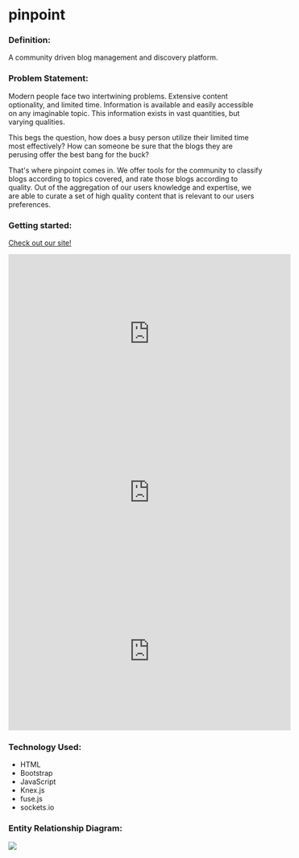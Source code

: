 # pinpoint


### Definition:
A community driven blog management and discovery platform.


### Problem Statement:
Modern people face two intertwining problems. Extensive content optionality, and limited time. Information is available and easily accessible on any imaginable topic. This information exists in vast quantities, but varying qualities.

This begs the question, how does a busy person utilize their limited time most effectively? How can someone be sure that the blogs they are perusing offer the best bang for the buck?

That's where pinpoint comes in. We offer tools for the community to classify blogs according to topics covered, and rate those blogs according to quality. Out of the aggregation of our users knowledge and expertise, we are able to curate a set of high quality content that is relevant to our users preferences.



### Getting started:
[Check out our site!](https://pinpointblogs.herokuapp.com/blogs)



<iframe width="560" height="315" src="https://www.youtube.com/embed/mAcB3AQre6c" frameborder="0" allowfullscreen></iframe>


<iframe width="560" height="315" src="https://www.youtube.com/embed/Zk5u7ppFR9Q" frameborder="0" allowfullscreen></iframe>


<iframe width="560" height="315" src="https://www.youtube.com/embed/JjOyUKJOt_M" frameborder="0" allowfullscreen></iframe>

### Technology Used:
* HTML
* Bootstrap
* JavaScript
* Knex.js
* fuse.js
* sockets.io


### Entity Relationship Diagram:
![](public/images/pinpointERD.png)
